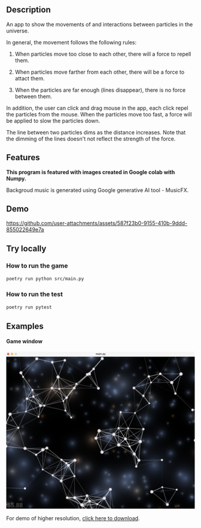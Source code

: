 ## Description

An app to show the movements of and interactions between particles in the universe.  

In general, the movement follows the following rules:

1. When particles move too close to each other, there will a force to repell them.

2. When particles move farther from each other, there will be a force to attact them.

3. When the particles are far enough (lines disappear), there is no force between them. 

In addition, the user can click and drag mouse in the app, each click repel the particles from the mouse. When the particles move too fast, a force will be applied to slow the particles down. 

The line between two particles dims as the distance increases. Note that the dimming of the lines doesn't not reflect the strength of the force. 

## Features

 **This program is featured with images created in Google colab with Numpy.**

Backgroud music is generated using Google generative AI tool - MusicFX.

## Demo

https://github.com/user-attachments/assets/587f23b0-9155-410b-9ddd-855022649e7a

## Try locally 

### How to run the game
```bash
poetry run python src/main.py
```

### How to run the test
``` bash
poetry run pytest
```

## Examples
#### Game window
![Example Image](./images/window.png)

For demo of higher resolution, [click here to download](https://github.com/carrottoo/dots_and_lines/blob/main/media/demo.mp4).
